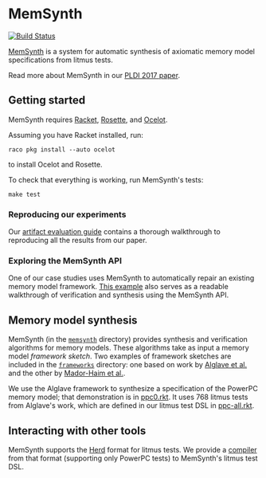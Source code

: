 # MemSynth

[![Build Status](https://travis-ci.org/uwplse/memsynth.svg?branch=master)](https://travis-ci.org/uwplse/memsynth)

[MemSynth](http://memsynth.uwplse.org)
is a system for automatic synthesis of axiomatic memory model specifications from litmus tests.

Read more about MemSynth in our [PLDI 2017 paper](http://memsynth.uwplse.org/memsynth-pldi17.pdf).

## Getting started

MemSynth requires [Racket](https://download.racket-lang.org/), [Rosette](http://emina.github.io/rosette/), and [Ocelot](https://github.com/jamesbornholt/ocelot).

Assuming you have Racket installed, run:

    raco pkg install --auto ocelot

to install Ocelot and Rosette.

To check that everything is working, run MemSynth's tests:

    make test

### Reproducing our experiments

Our [artifact evaluation guide](http://memsynth.uwplse.org/pldi17-aec/)
contains a thorough walkthrough to reproducing all the results from our paper.

### Exploring the MemSynth API

One of our case studies uses MemSynth to automatically repair an existing
memory model framework.
[This example](case-studies/repair/repair.rkt)
also serves as a readable walkthrough of verification and synthesis using the MemSynth API.

## Memory model synthesis

MemSynth (in the [`memsynth`](memsynth/) directory) provides
synthesis and verification algorithms for memory models.
These algorithms take as input a memory model *framework sketch*.
Two examples of framework sketches are included
in the [`frameworks`](frameworks/) directory:
one based on work by [Alglave et al.](http://www0.cs.ucl.ac.uk/staff/J.Alglave/papers/cav10.pdf) 
and the other by [Mador-Haim et al.](http://dl.acm.org/citation.cfm?id=2024842).

We use the Alglave framework to synthesize
a specification of the PowerPC memory model;
that demonstration is in [ppc0.rkt](case-studies/synthesis/ppc/ppc0.rkt). 
It uses 768 litmus tests from Alglave's work, 
which are defined in our litmus test DSL in [ppc-all.rkt](litmus/tests/ppc-all.rkt).

## Interacting with other tools

MemSynth supports the [Herd](http://diy.inria.fr) format for litmus tests.
We provide a [compiler](litmus/herd/compile.rkt) from that format
(supporting only PowerPC tests)
to MemSynth's litmus test DSL.
